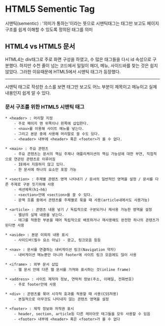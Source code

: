 # HTML5 Sementic Tag

시맨틱(sementic) : '의미가 통하는'이라는 뜻으로 시맨틱태그는 태그만 보고도 페이지 구조를 쉽게 이해할 수 있도록 정의된 태그를 의미


## HTML4 vs HTML5 문서

HTML4는 div태그로 주로 화면 구성을 하였고, 수 많은 태그들을 다시 id 속성으로 구분했다. 하지만 수천 줄이 넘는 코드에서 일일이 헤더, 메뉴, 사이드바를 찾는 것은 쉽지 않았다. 그러한 이유때문에 HTML5에서 시맨틱 태그가 등장했다.

---

시맨틱 태그로 작성한 소스를 보면 태그만 보고도 어느 부분이 제목이고 메뉴이고 실제 내용인지 쉽게 알 수 있다.

### 문서 구조를 위한 HTML5 시맨틱 태그

```text
* <header> : 머리말 지정
    - 주로 페이지 맨 위쪽이나 왼쪽에 삽입한다.
    - <nav>를 이용해 사이트 메뉴를 넣는다.
    - 그리고 본문 중에 사용해 머리말로 쓸 수도 있다.
    - <header> 내부에 <header> 혹은 <footer>가 올 수 없다.

* <main> : 주요 콘텐츠
    - 주요 콘텐츠는 문서의 핵심 주제나 애플리케이션의 핵심 가능성에 대한 부연, 직접적으로 연관된 콘텐츠로 이루어짐
    - IE에서 지원하지 않고 있다.
    - 한 문서에 하나의 요소만 포함 가능

* <section> : 주제별 콘텐츠 영역 나타내기 / 문서의 일반적인 영역을 설정 / 문서를 다른 주제로 구분 짓기위해 사용
    - 섹션제목(h1~h6)
    - <section>안에 <section>을 쓸 수 있다. 
    - 문맥 흐름 중에서 콘텐츠를 주제별로 묶을 때 사용(article내에서도 사용가능)

* <article> : 콘텐츠 내용 넣기 / 독립적으로 구분되거나 재사용 가능한 영역을 설정
    - 웹상의 실제 내용을 넣는다.
    - 태그를 적용한 부분을 떼어 독립적으로 배포하거나 재사용해도 완전한 하나의 콘텐츠가 된다면 사용

* <aside> : 본문 이외의 내용 표시
    - 사이드바(필수 요소 아님) - 광고, 링크모음 등등

* <nav> : 문서를 연결하는 내비게이션 링크(Navigation 약자)
    - 내비게이션 메뉴뿐만 아니라 footer에 사이트 링크 모음에도 많이 사용

* <iframe> : 외부 문서 삽입
    - 웹 문서 안에 다른 웹 문서를 가져와 표시하는 것(inline frame)

* <address> : 사이트 제작자 정보, 연락처 정보(주소, 이메일, 전화번호)
    - 주로 footer안에 사용
    
* <div> : 콘텐츠를 묶어 시각적 효과를 적용할 때 사용(CSS적용)
    - 본질적으로 아무것도 나타내지 않는 콘텐츠 영역을 설정

* <footer> : 제작 정보와 저작권 표시
    - header, section, article등 다른 레이아웃 태그들을 모두 사용할 수 있음
    - <footer> 내부에 <header> 혹은 <footer>가 올 수 없다

```